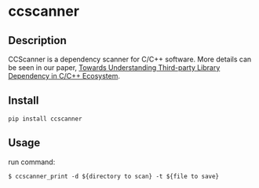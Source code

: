 # ccscanner
## Description
CCScanner is a dependency scanner for C/C++ software. More details can be seen in our paper, [Towards Understanding Third-party Library Dependency in C/C++ Ecosystem](https://arxiv.org/abs/2209.02575).
## Install
```
pip install ccscanner
```

## Usage
run command:
```
$ ccscanner_print -d ${directory to scan} -t ${file to save}
```